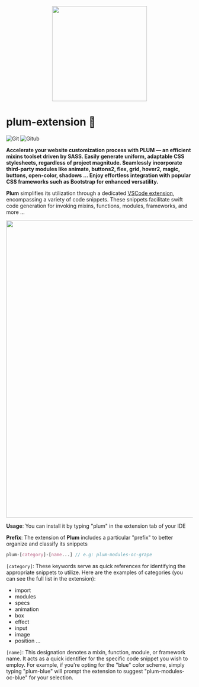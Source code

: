 <div align="center">
<img src="https://rajarakoto.github.io/github-docs/plum/plum-gray.png" width=256>
</div>

# plum-extension 🩷

![Git](https://img.shields.io/badge/-Git-777?style=flat&logo=git&logoColor=F05032&labelColor=ffffff) ![Gitub](https://img.shields.io/badge/-Gitub-777?style=flat&logo=github&logoColor=777&labelColor=ffffff)

**Accelerate your website customization process with PLUM — an efficient mixins toolset driven by SASS. Easily generate uniform, adaptable CSS stylesheets, regardless of project magnitude. Seamlessly incorporate third-party modules like animate, buttons2, flex, grid, hover2, magic, buttons, open-color, shadows ... Enjoy effortless integration with popular CSS frameworks such as Bootstrap for enhanced versatility.**

**Plum** simplifies its utilization through a dedicated [VSCode extension](https://github.com/RajaRakoto/plum-extension), encompassing a variety of code snippets. These snippets facilitate swift code generation for invoking mixins, functions, modules, frameworks, and more ...

<img src="https://rajarakoto.github.io/github-docs/plum/plum-extension-demo.gif" width="800">

**Usage**: You can install it by typing "plum" in the extension tab of your IDE

**Prefix**: The extension of **Plum** includes a particular "prefix" to better organize and classify its snippets

```scss
plum-[category]-[name...] // e.g: plum-modules-oc-grape
```

`[category]`: These keywords serve as quick references for identifying the appropriate snippets to utilize. Here are the examples of categories (you can see the full list in the extension):

- import
- modules
- specs
- animation
- box
- effect
- input
- image
- position
  ...

`[name]`: This designation denotes a mixin, function, module, or framework name. It acts as a quick identifier for the specific code snippet you wish to employ. For example, if you're opting for the "blue" color scheme, simply typing "plum-blue" will prompt the extension to suggest "plum-modules-oc-blue" for your selection.
